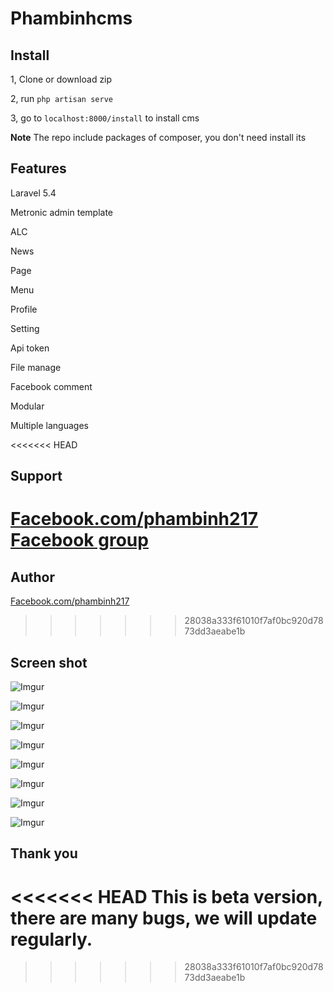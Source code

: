 # Phambinhcms

## Install
1, Clone or download zip

2, run `php artisan serve`

3, go to `localhost:8000/install` to install cms

**Note** The repo include packages of composer, you don't need install its

## Features

Laravel 5.4

Metronic admin template

ALC

News

Page

Menu

Profile

Setting

Api token

File manage

Facebook comment

Modular

Multiple languages

<<<<<<< HEAD
## Support
[Facebook.com/phambinh217](https://www.facebook.com/phambinh217)
[Facebook group](https://www.facebook.com/groups/laravel.phambinhcms)
=======
## Author
[Facebook.com/phambinh217](https://www.facebook.com/phambinh217)
>>>>>>> 28038a333f61010f7af0bc920d7873dd3aeabe1b

## Screen shot
![Imgur](http://i.imgur.com/L3leUwa.png)

![Imgur](http://i.imgur.com/trBOc5i.png)

![Imgur](http://i.imgur.com/L29Ziwi.png)

![Imgur](http://i.imgur.com/dHCAcl2.png)

![Imgur](http://i.imgur.com/sorZN8P.png)

![Imgur](http://i.imgur.com/mTeEXQV.png)

![Imgur](http://i.imgur.com/ADvuh2S.png)

![Imgur](http://i.imgur.com/S2q4hAA.png)

## Thank you
<<<<<<< HEAD
This is beta version, there are many bugs, we will update regularly.
=======
>>>>>>> 28038a333f61010f7af0bc920d7873dd3aeabe1b
